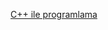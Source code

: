 [C++ ile programlama](https://i.ytimg.com/vi/srRWhN-EQ90/hqdefault.jpg?custom=true&w=120&h=90&jpg444=true&jpgq=90&sp=68&sigh=0288T-qvHzQ9E1bBpL3H9uZOxdo)
